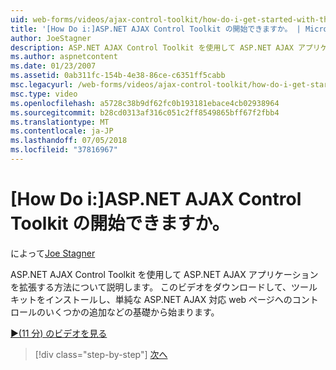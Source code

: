 ```yaml
---
uid: web-forms/videos/ajax-control-toolkit/how-do-i-get-started-with-the-aspnet-ajax-control-toolkit
title: '[How Do i:]ASP.NET AJAX Control Toolkit の開始できますか。 | Microsoft Docs'
author: JoeStagner
description: ASP.NET AJAX Control Toolkit を使用して ASP.NET AJAX アプリケーションを拡張する方法について説明します。 このビデオのダウンロードなど、ごく基本的なが始まるとしています.
ms.author: aspnetcontent
ms.date: 01/23/2007
ms.assetid: 0ab311fc-154b-4e38-86ce-c6351ff5cabb
msc.legacyurl: /web-forms/videos/ajax-control-toolkit/how-do-i-get-started-with-the-aspnet-ajax-control-toolkit
msc.type: video
ms.openlocfilehash: a5728c38b9df62fc0b193181ebace4cb02938964
ms.sourcegitcommit: b28cd0313af316c051c2ff8549865bff67f2fbb4
ms.translationtype: MT
ms.contentlocale: ja-JP
ms.lasthandoff: 07/05/2018
ms.locfileid: "37816967"
---
```

<a name="how-do-i-get-started-with-the-aspnet-ajax-control-toolkit"></a>[How Do i:]ASP.NET AJAX Control Toolkit の開始できますか。
====================
によって[Joe Stagner](https://github.com/JoeStagner)

ASP.NET AJAX Control Toolkit を使用して ASP.NET AJAX アプリケーションを拡張する方法について説明します。 このビデオをダウンロードして、ツールキットをインストールし、単純な ASP.NET AJAX 対応 web ページへのコントロールのいくつかの追加などの基礎から始まります。

[&#9654;(11 分) のビデオを見る](https://channel9.msdn.com/Blogs/ASP-NET-Site-Videos/how-do-i-get-started-with-the-aspnet-ajax-control-toolkit)

> [!div class="step-by-step"]
> [次へ](how-do-i-use-the-aspnet-ajax-cascadingdropdown-control-extender.md)
